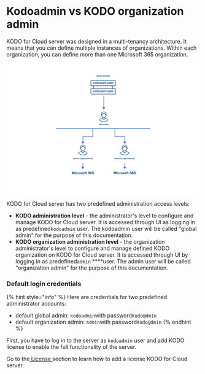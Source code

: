 # Kodoadmin vs KODO organization admin

KODO for Cloud server was designed in a multi-tenancy architecture. It means that you can define multiple instances of organizations. Within each organization, you can define more than one Microsoft 365 organization.

![](../../.gitbook/assets/kodo_02-1-.png)

 KODO for Cloud server has two predefined administration access levels: 

* **KODO administration level** - the administrator's level to configure and manage KODO for Cloud server. It is accessed through UI as logging in as predefined`kodoadmin` user. The kodoadmin user will be called "global admin" for the purpose of this documentation. 
* **KODO organization administration level** - the organization administrator's level to configure and manage defined KODO organization on KODO for Cloud server. It is accessed through UI by logging in as predefined`admin` ****user. The admin user will be called "organization admin" for the purpose of this documentation. 

### Default login credentials

{% hint style="info" %}
Here are credentials for two predefined administrator accounts:

* default global admin: `kodoadmin`with password`Kodo@dm1n` 
* default organization admin: `admin`with password`Kodo@dm1n`
{% endhint %}

First, you have to log in to the server as `kodoadmin` user and add KODO license to enable the full functionality of the server.

Go to the[ License ](https://storware.gitbook.io/kodo-for-cloud-office365/deployment/initial-configuration/license)section to learn how to add a license  KODO for Cloud server.

